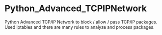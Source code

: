 # Python_Advanced_TCPIPNetwork
Python Advanced TCP/IP Network to block / allow / pass TCP/IP packages.
Used iptables and there are many rules to analyze and process packages.
